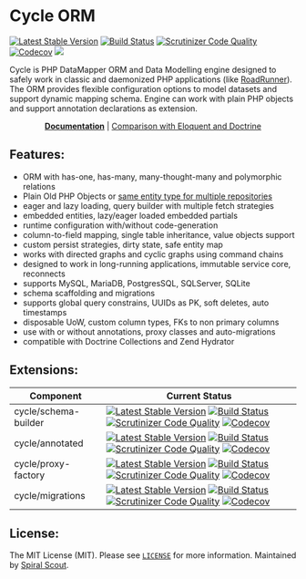 # Cycle ORM
[![Latest Stable Version](https://poser.pugx.org/cycle/orm/version)](https://packagist.org/packages/cycle/orm)
[![Build Status](https://travis-ci.org/cycle/orm.svg?branch=master)](https://travis-ci.org/cycle/orm)
[![Scrutinizer Code Quality](https://scrutinizer-ci.com/g/cycle/orm/badges/quality-score.png?b=master)](https://scrutinizer-ci.com/g/cycle/orm/?branch=master)
[![Codecov](https://codecov.io/gh/cycle/orm/graph/badge.svg)](https://codecov.io/gh/cycle/orm)
<a href="https://discord.gg/TFeEmCs"><img src="https://img.shields.io/badge/discord-chat-magenta.svg"></a>

Cycle is PHP DataMapper ORM and Data Modelling engine designed to safely work in classic and daemonized PHP applications (like [RoadRunner](https://github.com/spiral/roadrunner)). The ORM provides flexible configuration options to model datasets and support dynamic mapping schema. Engine can work with plain PHP objects and support annotation declarations as extension.

<p align="center">
	<a href="https://github.com/cycle/docs"><b>Documentation</b></a> | <a href="https://github.com/cycle/docs/issues/3">Comparison with Eloquent and Doctrine</a>
</p>

Features:
---------
- ORM with has-one, has-many, many-thought-many and polymorphic relations
- Plain Old PHP Objects or [same entity type for multiple repositories](tests/ORM/Classless)
- eager and lazy loading, query builder with multiple fetch strategies
- embedded entities, lazy/eager loaded embedded partials
- runtime configuration with/without code-generation
- column-to-field mapping, single table inheritance, value objects support
- custom persist strategies, dirty state, safe entity map
- works with directed graphs and cyclic graphs using command chains
- designed to work in long-running applications, immutable service core, reconnects
- supports MySQL, MariaDB, PostgresSQL, SQLServer, SQLite
- schema scaffolding and migrations
- supports global query constrains, UUIDs as PK, soft deletes, auto timestamps
- disposable UoW, custom column types, FKs to non primary columns
- use with or without annotations, proxy classes and auto-migrations 
- compatible with Doctrine Collections and Zend Hydrator

Extensions:
---------
| Component | Current Status        
| ---       | ---
cycle/schema-builder | [![Latest Stable Version](https://poser.pugx.org/cycle/schema-builder/version)](https://packagist.org/packages/cycle/schema-builder) [![Build Status](https://travis-ci.org/cycle/schema-builder.svg?branch=master)](https://travis-ci.org/cycle/schema-builder) [![Scrutinizer Code Quality](https://scrutinizer-ci.com/g/cycle/schema-builder/badges/quality-score.png?b=master)](https://scrutinizer-ci.com/g/cycle/schema-builder/?branch=master) [![Codecov](https://codecov.io/gh/cycle/schema-builder/graph/badge.svg)](https://codecov.io/gh/cycle/schema-builder)
cycle/annotated | [![Latest Stable Version](https://poser.pugx.org/cycle/annotated/version)](https://packagist.org/packages/cycle/annotated) [![Build Status](https://travis-ci.org/cycle/annotated.svg?branch=master)](https://travis-ci.org/cycle/annotated) [![Scrutinizer Code Quality](https://scrutinizer-ci.com/g/cycle/annotated/badges/quality-score.png?b=master)](https://scrutinizer-ci.com/g/cycle/annotated/?branch=master) [![Codecov](https://codecov.io/gh/cycle/annotated/graph/badge.svg)](https://codecov.io/gh/cycle/annotated)
cycle/proxy-factory | [![Latest Stable Version](https://poser.pugx.org/cycle/proxy-factory/version)](https://packagist.org/packages/cycle/proxy-factory) [![Build Status](https://travis-ci.org/cycle/proxy-factory.svg?branch=master)](https://travis-ci.org/cycle/proxy-factory) [![Scrutinizer Code Quality](https://scrutinizer-ci.com/g/cycle/proxy-factory/badges/quality-score.png?b=master)](https://scrutinizer-ci.com/g/cycle/proxy-factory/?branch=master) [![Codecov](https://codecov.io/gh/cycle/proxy-factory/graph/badge.svg)](https://codecov.io/gh/cycle/proxy-factory)
cycle/migrations | [![Latest Stable Version](https://poser.pugx.org/cycle/migrations/version)](https://packagist.org/packages/cycle/migrations) [![Build Status](https://travis-ci.org/cycle/migrations.svg?branch=master)](https://travis-ci.org/cycle/migrations) [![Scrutinizer Code Quality](https://scrutinizer-ci.com/g/cycle/migrations/badges/quality-score.png?b=master)](https://scrutinizer-ci.com/g/cycle/migrations/?branch=master) [![Codecov](https://codecov.io/gh/cycle/migrations/graph/badge.svg)](https://codecov.io/gh/cycle/migrations)

License:
--------
The MIT License (MIT). Please see [`LICENSE`](./LICENSE) for more information. Maintained by [Spiral Scout](https://spiralscout.com).


